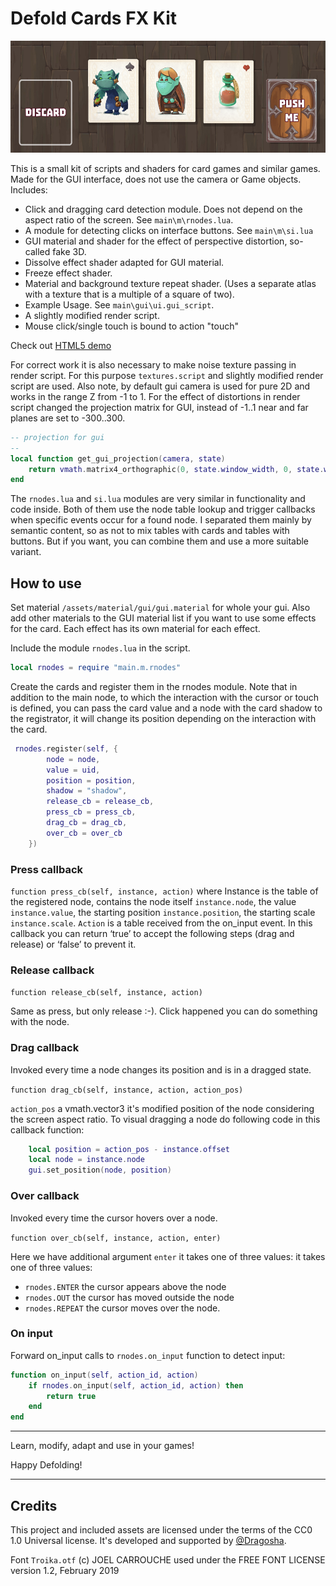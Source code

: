 # Defold Cards FX Kit

![Example](/example.png)

This is a small kit of scripts and shaders for card games and similar games. Made for the GUI interface, does not use the camera or Game objects. Includes:

- Click and dragging card detection module. Does not depend on the aspect ratio of the screen. See `main\m\rnodes.lua`.
- A module for detecting clicks on interface buttons. See `main\m\si.lua`
- GUI material and shader for the effect of perspective distortion, so-called fake 3D.
- Dissolve effect shader adapted for GUI material.
- Freeze effect shader.
- Material and background texture repeat shader. (Uses a separate atlas with a texture that is a multiple of a square of two). 
- Example Usage. See `main\gui\ui.gui_script`.
- A slightly modified render script.
- Mouse click/single touch is bound to action "touch"

Check out [HTML5 demo ](https://dragosha.com/defold/cards-fx-kit/)

For correct work it is also necessary to make noise texture passing in render script. For this purpose `textures.script` and slightly modified render script are used. Also note, by default gui camera is used for pure 2D and works in the range Z from -1 to 1. For the effect of distortions in render script changed the projection matrix for GUI, instead of -1..1 near and far planes are set to -300..300.

```lua
-- projection for gui
--
local function get_gui_projection(camera, state)
    return vmath.matrix4_orthographic(0, state.window_width, 0, state.window_height, -300, 300)
end
```

The `rnodes.lua` and `si.lua` modules are very similar in functionality and code inside. Both of them use the node table lookup and trigger callbacks when specific events occur for a found node. I separated them mainly by semantic content, so as not to mix tables with cards and tables with buttons. But if you want, you can combine them and use a more suitable variant.

## How to use

Set material `/assets/material/gui/gui.material` for whole your gui. Also add other materials to the GUI material list if you want to use some effects for the card. Each effect has its own material for each effect.

Include the module `rnodes.lua` in the script.

```lua
local rnodes = require "main.m.rnodes"
```

Create the cards and register them in the rnodes module. Note that in addition to the main node, to which the interaction with the cursor or touch is defined, you can pass the card value and a node with the card shadow to the registrator, it will change its position depending on the interaction with the card.

```lua
 rnodes.register(self, {
		node = node,
		value = uid,
		position = position,
		shadow = "shadow",
		release_cb = release_cb,
		press_cb = press_cb,
		drag_cb = drag_cb,
		over_cb = over_cb
	})
```

### Press callback

`function press_cb(self, instance, action)` where
Instance is the table of the registered node, contains the node itself `instance.node`, the value `instance.value`, the starting position `instance.position`, the starting scale `instance.scale`.
`Action` is a table received from the on_input event.
In this callback you can return ‘true’ to accept the following steps (drag and release) or ‘false’ to prevent it.


### Release callback

`function release_cb(self, instance, action)`

Same as press, but only release :-). Click happened you can do something with the node.


### Drag callback

Invoked every time a node changes its position and is in a dragged state.

`function drag_cb(self, instance, action, action_pos)`

`action_pos` a vmath.vector3 it's modified position of the node considering the screen aspect ratio.
To visual dragging a node do following code in this callback function:

```lua
	local position = action_pos - instance.offset
	local node = instance.node
	gui.set_position(node, position)
```

### Over callback

Invoked every time the cursor hovers over a node.

`function over_cb(self, instance, action, enter)`

Here we have additional argument `enter` it takes one of three values: it takes one of three values:

- `rnodes.ENTER` the cursor appears above the node
- `rnodes.OUT` the cursor has moved outside the node
- `rnodes.REPEAT` the cursor moves over the node. 


### On input

Forward on_input calls to `rnodes.on_input` function to detect input:

```lua
function on_input(self, action_id, action)
	if rnodes.on_input(self, action_id, action) then
		return true
	end
end
```

---

Learn, modify, adapt and use in your games!

Happy Defolding!

---

## Credits

This project and included assets are licensed under the terms of the CC0 1.0 Universal license. It's developed and supported by [@Dragosha](https://github.com/Dragosha).

Font `Troika.otf` (c) JOEL CARROUCHE used under the FREE FONT LICENSE version 1.2, February 2019
